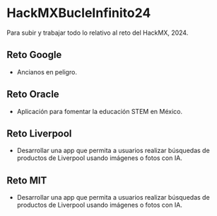# HackMXBucleInfinito24
Para subir y trabajar todo lo relativo al reto del HackMX, 2024.

## Reto Google
- Ancianos en peligro.

## Reto Oracle
- Aplicación para fomentar la educación STEM en México.

## Reto Liverpool
- Desarrollar una app que permita a usuarios realizar búsquedas de productos de Liverpool usando imágenes o fotos con IA.

## Reto MIT
- Desarrollar una app que permita a usuarios realizar búsquedas de productos de Liverpool usando imágenes o fotos con IA.
